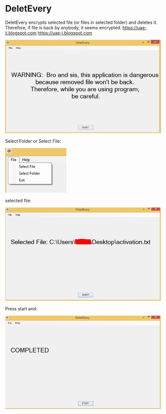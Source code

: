 # DeletEvery

DeletEvery encrypts selected file (or files in selected folder) and deletes it. Therefore, if file is back by anybody, it seems encrypted. 
https://uae-ii.blogspot.com
https://uae-i.blogspot.com

![](https://github.com/eminkey/DeletEvery/blob/main/uyg.PNG)


Select Folder or Select File:

![](https://github.com/eminkey/DeletEvery/blob/main/uyg2.PNG)


selected file:

![](https://github.com/eminkey/DeletEvery/blob/main/uyg3.PNG)

Press start and:

![](https://github.com/eminkey/DeletEvery/blob/main/uyg4.PNG)
